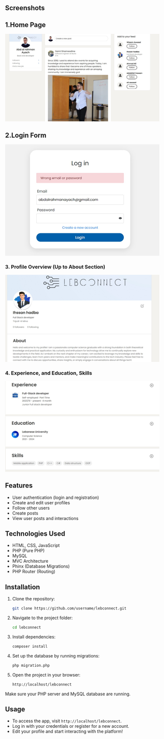 ## Screenshots

## 1.Home Page

![Home Page](public/screenshots/home_page.png)

## 2.Login Form

![Login Form](public/screenshots/Login.png)

### 3. Profile Overview (Up to About Section)

![Profile Overview](public/screenshots/profile_overview.png)

### 4. Experience, and Education, Skills

![Experience and Skills](public/screenshots/profile_details.png)

## Features

- User authentication (login and registration)
- Create and edit user profiles
- Follow other users
- Create posts
- View user posts and interactions

## Technologies Used

- HTML, CSS, JavaScript
- PHP (Pure PHP)
- MySQL
- MVC Architecture
- Phinx (Database Migrations)
- PHP Router (Routing)

## Installation

1. Clone the repository:
   ```bash
   git clone https://github.com/username/lebconnect.git
   ```
2. Navigate to the project folder:
   ```bash
   cd lebconnect
   ```
3. Install dependencies:
   ```bash
   composer install
   ```
4. Set up the database by running migrations:
   ```bash
   php migration.php
   ```
5. Open the project in your browser:
   ```bash
   http://localhost/lebconnect
   ```

Make sure your PHP server and MySQL database are running.

## Usage

- To access the app, visit `http://localhost/lebconnect`.
- Log in with your credentials or register for a new account.
- Edit your profile and start interacting with the platform!
